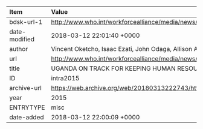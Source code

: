 | Item          | Value                                                                                                                                 |
|:--------------|:--------------------------------------------------------------------------------------------------------------------------------------|
| bdsk-url-1    | http://www.who.int/workforcealliance/media/news/2015/HRH_Commitments_Uganda_Case_Study.pdf                                            |
| date-modified | 2018-03-12 22:01:40 +0000                                                                                                             |
| author        | Vincent Oketcho, Isaac Ezati, John Odaga, Allison Annette Foster, James McMahan, Lena Muldavin                                        |
| url           | http://www.who.int/workforcealliance/media/news/2015/HRH_Commitments_Uganda_Case_Study.pdf                                            |
| title         | UGANDA ON TRACK FOR KEEPING HUMAN RESOURCES FOR HEALTH COMMITMENTS                                                                    |
| ID            | intra2015                                                                                                                             |
| archive-url   | https://web.archive.org/web/20180313222743/http://www.who.int/workforcealliance/media/news/2015/HRH_Commitments_Uganda_Case_Study.pdf |
| year          | 2015                                                                                                                                  |
| ENTRYTYPE     | misc                                                                                                                                  |
| date-added    | 2018-03-12 22:00:09 +0000                                                                                                             |